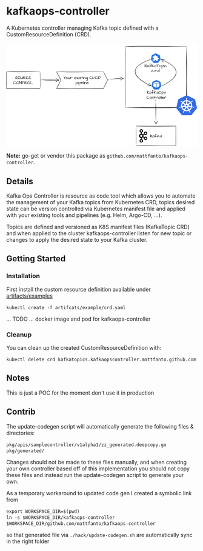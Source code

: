 # kafkaops-controller

A Kubernetes controller managing Kafka topic defined with a CustomResourceDefinition (CRD).

![diagram](/docs/imgs/diagram.png)

**Note:** go-get or vendor this package as `github.com/mattfanto/kafkaops-controller`.

## Details

Kafka Ops Controller is resource as code tool which allows you to automate the management of your Kafka topics from 
Kubernetes CRD, topics desired state can be version controlled via Kubernetes manifest file and applied with 
your existing tools and pipelines (e.g. Helm, Argo-CD, ...).

Topics are defined and versioned as K8S manifest files (KafkaTopic CRD) and when applied to the cluster kafkaops-controller
listen for new topic or changes to apply the desired state to your Kafka cluster.

## Getting Started

### Installation 

First install the custom resource definition available under [artifacts/examples](artifacts/examples)
```shell
kubectl create -f artifcats/example/crd.yaml
```

... TODO ... docker image and pod for kafkaops-controller

### Cleanup

You can clean up the created CustomResourceDefinition with:
```shell
kubectl delete crd kafkatopics.kafkaopscontroller.mattfanto.github.com
```

## Notes

This is just a POC for the moment don't use it in production

## Contrib

The update-codegen script will automatically generate the following files & directories:
```
pkg/apis/samplecontroller/v1alpha1/zz_generated.deepcopy.go
pkg/generated/
```
Changes should not be made to these files manually, and when creating your own controller based off of this implementation you should not copy these files and instead run the update-codegen script to generate your own.

As a temporary workaround to updated code gen I created a symbolic link from 
```shell
export WORKSPACE_DIR=$(pwd)
ln -s $WORKSPACE_DIR/kafkaops-controller $WORKSPACE_DIR/github.com/mattfanto/kafkaops-controller
```
so that generated file via `./hack/update-codegen.sh` are automatically sync in the right folder